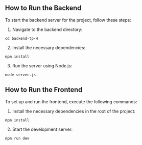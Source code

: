 ## How to Run the Backend

To start the backend server for the project, follow these steps:

1. Navigate to the backend directory:

```cd backend-tp-4```

2. Install the necessary dependencies:

```npm install```

3. Run the server using Node.js:

```node server.js```

## How to Run the Frontend

To set up and run the frontend, execute the following commands:

1. Install the necessary dependencies in the root of the project:

```npm install```


2. Start the development server:

```npm run dev```
